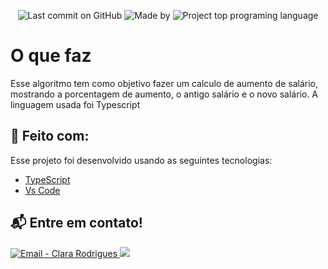 <p align="center">
    <img alt="Last commit on GitHub" src="https://img.shields.io/github/last-commit/Clara-Ro/Aulas-POO">
    <img alt="Made by " src="https://img.shields.io/badge/made%20by-Clara%20Rodrigues-%20">
    <img alt="Project top programing language" src="https://img.shields.io/github/languages/top/Clara-Ro/Aulas-POO">
</p>

# O que faz

 Esse algoritmo tem como objetivo fazer um calculo de aumento de salário, mostrando a porcentagem de aumento, o antigo salário e o novo salário. A linguagem usada foi Typescript 

## :rocket: Feito com:

Esse projeto foi desenvolvido usando as seguintes tecnologias:

- [TypeScript](https://www.typescriptlang.org)
- [Vs Code](https://code.visualstudio.com/)


## :mailbox_with_mail: Entre em contato!

<a href="mailto:contato.clararodriguess@gmail.com" target="_blank" >
  <img alt="Email - Clara Rodrigues" src="https://img.shields.io/badge/Email--%23F8952D?style=social&logo=gmail">
</a>
<a href="https://www.linkedin.com/in/clara-rodrigues-dos-santos-696074203/">
    <img src="https://img.shields.io/badge/Linkedin--%23F8952D?style=social&logo=linkedin">
</a>